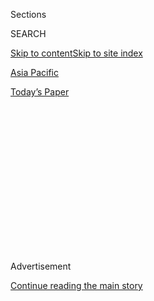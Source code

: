 <div id="app">

<div>

<div>

<div>

<div class="NYTAppHideMasthead css-1q2w90k e1suatyy0">

<div class="section css-ui9rw0 e1suatyy2">

<div class="css-eph4ug er09x8g0">

<div class="css-6n7j50">

</div>

<span class="css-1dv1kvn">Sections</span>

<div class="css-10488qs">

<span class="css-1dv1kvn">SEARCH</span>

</div>

[Skip to content](#site-content)[Skip to site index](#site-index)

</div>

<div id="masthead-section-label" class="css-1wr3we4 eaxe0e00">

[Asia
Pacific](https://www.nytimes3xbfgragh.onion/section/world/asia)

</div>

<div class="css-10698na e1huz5gh0">

</div>

</div>

<div id="masthead-bar-one" class="section hasLinks css-15hmgas e1csuq9d3">

<div class="css-uqyvli e1csuq9d0">

</div>

<div class="css-1uqjmks e1csuq9d1">

</div>

<div class="css-9e9ivx">

[](https://myaccount.nytimes3xbfgragh.onion/auth/login?response_type=cookie&client_id=vi)

</div>

<div class="css-1bvtpon e1csuq9d2">

[Today’s
Paper](https://www.nytimes3xbfgragh.onion/section/todayspaper)

</div>

</div>

</div>

</div>

<div data-aria-hidden="false">

<div id="site-content" data-role="main">

<div>

<div class="css-1aor85t" style="opacity:0.000000001;z-index:-1;visibility:hidden">

<div class="css-1hqnpie">

<div class="css-epjblv">

<span class="css-17xtcya">[Asia
Pacific](/section/world/asia)</span><span class="css-x15j1o">|</span><span class="css-fwqvlz">North
Korea Claims Progress on Long-Range Goal With Missile
Test</span>

</div>

<div class="css-k008qs">

<div class="css-1iwv8en">

<span class="css-18z7m18"></span>

<div>

</div>

</div>

<span class="css-1n6z4y">https://nyti.ms/2kALk9S</span>

<div class="css-1705lsu">

<div class="css-4xjgmj">

<div class="css-4skfbu" data-role="toolbar" data-aria-label="Social Media Share buttons, Save button, and Comments Panel with current comment count" data-testid="share-tools">

  - 
  - 
  - 
  - 
    
    <div class="css-6n7j50">
    
    </div>

  - 

</div>

</div>

</div>

</div>

</div>

</div>

<div class="css-13pd83m">

</div>

<div id="top-wrapper" class="css-1sy8kpn">

<div id="top-slug" class="css-l9onyx">

Advertisement

</div>

[Continue reading the main
story](#after-top)

<div class="ad top-wrapper" style="text-align:center;height:100%;display:block;min-height:250px">

<div id="top" class="place-ad" data-position="top" data-size-key="top">

</div>

</div>

<div id="after-top">

</div>

</div>

<div id="sponsor-wrapper" class="css-1hyfx7x">

<div id="sponsor-slug" class="css-19vbshk">

Supported by

</div>

[Continue reading the main
story](#after-sponsor)

<div id="sponsor" class="ad sponsor-wrapper" style="text-align:center;height:100%;display:block">

</div>

<div id="after-sponsor">

</div>

</div>

<div class="css-1vkm6nb ehdk2mb0">

# North Korea Claims Progress on Long-Range Goal With Missile Test

</div>

<div class="css-79elbk" data-testid="photoviewer-wrapper">

<div class="css-z3e15g" data-testid="photoviewer-wrapper-hidden">

</div>

<div class="css-1a48zt4 ehw59r15" data-testid="photoviewer-children">

![<span class="css-16f3y1r e13ogyst0" data-aria-hidden="true">The leader
of North Korea, Kim Jong-un, in an undated photo. Military experts in
the region say that the country is still years away from achieving
capabilities that it has claimed, like striking the continental United
States, as well as its military bases in the
Pacific.</span><span class="css-cnj6d5 e1z0qqy90" itemprop="copyrightHolder"><span class="css-1ly73wi e1tej78p0">Credit...</span><span><span>Korean
Central News Agency, via Agence France-Presse - Getty
Images</span></span></span>](https://static01.graylady3jvrrxbe.onion/images/2017/02/14/us/14KOREA-1/14KOREA-1-articleInline.jpg?quality=75&auto=webp&disable=upscale)

</div>

</div>

<div class="css-xt80pu e12qa4dv0">

<div class="css-18e8msd">

<div class="css-vp77d3 epjyd6m0">

<div class="css-1baulvz">

By [<span class="css-1baulvz" itemprop="name">Choe
Sang-Hun</span>](http://www.nytimes3xbfgragh.onion/by/choe-sang-hun) and
[<span class="css-1baulvz last-byline" itemprop="name">David E.
Sanger</span>](http://www.nytimes3xbfgragh.onion/by/david-e-sanger)

</div>

</div>

  - Feb. 13,
    2017

  - 
    
    <div class="css-4xjgmj">
    
    <div class="css-d8bdto" data-role="toolbar" data-aria-label="Social Media Share buttons, Save button, and Comments Panel with current comment count" data-testid="share-tools">
    
      - 
      - 
      - 
      - 
        
        <div class="css-6n7j50">
        
        </div>
    
      - 
    
    </div>
    
    </div>

</div>

</div>

<div class="section meteredContent css-1r7ky0e" name="articleBody" itemprop="articleBody">

<div class="css-1fanzo5 StoryBodyCompanionColumn">

<div class="css-53u6y8">

SEOUL, South Korea — North Korea claimed on Monday that it had
successfully tested a new type of nuclear-capable missile, one that uses
a solid-fuel technology that American experts say will make it easier
for the country to hide its arsenal underground and roll its missiles
out for quick launch.

The test took place on Sunday (Saturday evening in the United States)
and was dramatic enough that aides to President Trump and Prime Minister
Shinzo Abe of Japan interrupted their dinner at the Mar-a-Lago resort in
Florida to bring them early reports of the launch.

Initially there was concern that North Korea’s leader, Kim Jong-un, had
made good on his threat to test an intercontinental ballistic missile,
which one day may be able to reach the United States. Before dinner was
over, it was clear that was not the case.

North Korea’s news service, KCNA, announced that the launch involved a
new missile, called the Pukguksong-2, which appears to be based on the
design of a submarine-launched missile it tested last year.

</div>

</div>

<div class="css-1fanzo5 StoryBodyCompanionColumn">

<div class="css-53u6y8">

The Sunday test went only about 310 miles, falling harmlessly into the
sea after following a high-arc trajectory that took it briefly into
space. That is well short of the estimated real range of the missile, of
700 or 800 miles.

But the importance of the launch was not the missile’s range — though it
could reach much of Japan — but in how hard it would be for the United
States, Japan or South Korea to have warning of a launch in a real
conflict.

The launch of older rockets provides warning time because the loading of
liquid fuel takes hours, and can usually be spotted by satellites.

Solid-fuel rockets like the new Pukguksong-2, if the North Korean
description is accurate, could provide little advance warning time. They
can be stored on mobile launchers, rolled out and prepared for launch in
minutes. The North said the test was conducted from a self-propelled
mobile launcher.

“All of these factors would make it much harder to find and
pre-emptively destroy the Pukguksong-2,” John Schilling, a missile
expert, wrote on Monday on [38 North](http://38north.org/), an online
publication that specializes in North Korea.

</div>

</div>

<div class="css-1fanzo5 StoryBodyCompanionColumn">

<div class="css-53u6y8">

For Mr. Trump, the new weapon complicates the problem of countering
North Korea’s missile and nuclear program. It would be far harder for
Mr. Trump to threaten to strike North Korean launch sites if the
country’s mountainous terrain is hiding scores of mobile missiles in
tunnels.

KCNA said that Mr. Kim inspected the test, which seemed to suggest that
he may have been present at the launch site.

“He expressed great satisfaction over the possession of another powerful
nuclear attack means, which adds to the tremendous might of the
country,” the news agency said, using its typically boastful tone.

After previous tests, officials representing Washington and Beijing
agreed to issue statements condemning them. It remains to be seen what
posture the Trump administration will take — and how China will react.

On Monday, the United Nations Security Council said it “strongly
condemns” the missile test, while the American ambassador, Nikki R.
Haley, warned in a statement that the Trump administration would seek to
hold Pyongyang accountable “not with our words but with our actions.”
She did not elaborate and declined to speak with reporters.

North Korea has had a spotty record in test-launching the model known as
Musudan, which had been the North’s only known intermediate-range
ballistic missile until the Pukguksong-2 was unveiled on Sunday. Its
last Musudan test, in October, [ended in
failure](https://www.nytimes3xbfgragh.onion/2016/10/20/world/asia/north-korea-musudan-missile-failure.html).

“Now our rocket industry has radically turned into high-thrust
solid-fuel-powered engine from liquid-fuel rocket engine and rapidly
developed into a development- and creation-oriented industry, not just
copying samples,” Mr. Kim was quoted as saying.

</div>

</div>

<div class="css-1fanzo5 StoryBodyCompanionColumn">

<div class="css-53u6y8">

North Korea said the new missile was based on the solid-fuel,
submarine-launched ballistic missile, or SLBM. After several failed
attempts, the North said in August that it had [successfully launched
the
SLBM](https://www.nytimes3xbfgragh.onion/2016/08/25/world/asia/north-korea-kim-jong-un-missile-test.html),
claiming that the continental United States, as well as American
military bases in the Pacific, were now within the range of its
missiles, an assertion that military experts questioned.

Analysts and defense officials in the region said that North Korea was
still years away from achieving the ability that Mr. Kim claimed. The
country still does not have submarines large and advanced enough to
travel long distances to attack distant targets across the Pacific
without being detected, they said.

But the North’s tests of SLBMs and the Pukguksong-2 demonstrated the
advances the secretive country had made in its efforts to enhance the
range and stealth of its missiles, South Korean military officials said.
On Monday, North Korea said it launched its Pukguksong-2 at a sharp
angle to keep it from landing too close to Japan, indicating that it
could have flown further than 310 miles if it had launched it at a
normal angle.

Although North Korea has never fired an intercontinental ballistic
missile across the Pacific, it has boasted of successfully testing
crucial technologies in the past year. In March, it reported [the
successful ground
test](https://www.nytimes3xbfgragh.onion/2016/03/25/world/asia/north-korea-solid-fuel-rocket-engine.html)
of a newly designed solid fuel rocket engine. A month later, it reported
[a successful ground
test](https://www.nytimes3xbfgragh.onion/2016/04/10/world/asia/north-korea-says-it-successfully-tested-missile-engine.html)
of a new intercontinental ballistic missile engine.

Mr. Kim reminded the region of his missile threats [during his New
Year’s Day
speech](https://www.nytimes3xbfgragh.onion/2017/01/01/world/asia/north-korea-intercontinental-ballistic-missile-test-kim-jong-un.html),
in which he claimed that his country was in a “final stage” of preparing
to conduct its first test of an intercontinental ballistic missile.
North Korea later said it could flight-test one “anytime, anywhere.”

When he visited South Korea this month on [his first official trip
abroad](https://www.nytimes3xbfgragh.onion/2017/02/05/us/politics/jim-mattis-south-korea-japan.html),
Jim Mattis, the United States defense secretary, emphasized the
importance of [deploying an advanced missile defense
system](https://www.nytimes3xbfgragh.onion/2017/02/02/world/asia/james-mattis-us-korea-thaad.html),
known as Thaad, in the country this year to counter the North Korean
threat.

Tom Karako, a proliferation expert at the [Center for Strategic and
International Studies](https://www.csis.org/), a policy institute in
Washington, said that President Barack Obama’s strategy of “strategic
patience has failed” and that it was time for the new Trump
administration to take a different approach.

“This weekend’s launch is part of a larger pattern of aggressive testing
that confirms the North’s intent to produce more capable, more lethal
and more survivable systems,” he said.

</div>

</div>

</div>

<div>

</div>

<div>

</div>

<div>

</div>

<div>

<div id="bottom-wrapper" class="css-1ede5it">

<div id="bottom-slug" class="css-l9onyx">

Advertisement

</div>

[Continue reading the main
story](#after-bottom)

<div id="bottom" class="ad bottom-wrapper" style="text-align:center;height:100%;display:block;min-height:90px">

</div>

<div id="after-bottom">

</div>

</div>

</div>

</div>

</div>

## Site Index

<div>

</div>

## Site Information Navigation

  - [© <span>2020</span> <span>The New York Times
    Company</span>](https://help.nytimes3xbfgragh.onion/hc/en-us/articles/115014792127-Copyright-notice)

<!-- end list -->

  - [NYTCo](https://www.nytco.com/)
  - [Contact
    Us](https://help.nytimes3xbfgragh.onion/hc/en-us/articles/115015385887-Contact-Us)
  - [Work with us](https://www.nytco.com/careers/)
  - [Advertise](https://nytmediakit.com/)
  - [T Brand Studio](http://www.tbrandstudio.com/)
  - [Your Ad
    Choices](https://www.nytimes3xbfgragh.onion/privacy/cookie-policy#how-do-i-manage-trackers)
  - [Privacy](https://www.nytimes3xbfgragh.onion/privacy)
  - [Terms of
    Service](https://help.nytimes3xbfgragh.onion/hc/en-us/articles/115014893428-Terms-of-service)
  - [Terms of
    Sale](https://help.nytimes3xbfgragh.onion/hc/en-us/articles/115014893968-Terms-of-sale)
  - [Site
    Map](https://spiderbites.nytimes3xbfgragh.onion)
  - [Help](https://help.nytimes3xbfgragh.onion/hc/en-us)
  - [Subscriptions](https://www.nytimes3xbfgragh.onion/subscription?campaignId=37WXW)

</div>

</div>

</div>

</div>
